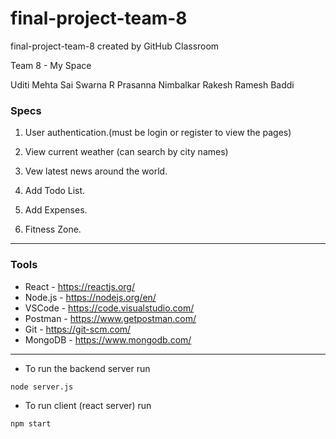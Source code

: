 # final-project-team-8
final-project-team-8 created by GitHub Classroom

Team 8 - My Space

Uditi Mehta
Sai Swarna R
Prasanna Nimbalkar
Rakesh Ramesh Baddi

### Specs

1. User authentication.(must be login or register to view the pages)

1. View current weather (can search by city names)

1. Vew latest news around the world.

1. Add Todo List.

1. Add Expenses.

1. Fitness Zone.


---

### Tools

- React - https://reactjs.org/
- Node.js - https://nodejs.org/en/
- VSCode - https://code.visualstudio.com/
- Postman - https://www.getpostman.com/
- Git - https://git-scm.com/
- MongoDB - https://www.mongodb.com/

---

- To run the backend server run 

```console
node server.js
```

- To run client (react server) run

```console
npm start
```
